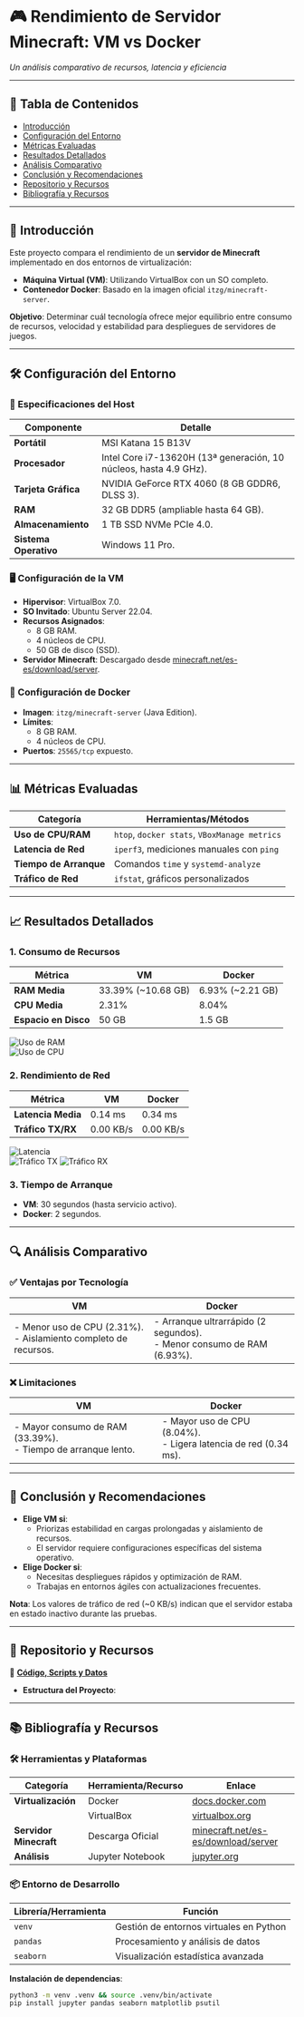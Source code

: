 # 🎮 Rendimiento de Servidor Minecraft: VM vs Docker  
*Un análisis comparativo de recursos, latencia y eficiencia*  

---

## 📌 Tabla de Contenidos  
- [Introducción](#-introducción)  
- [Configuración del Entorno](#-configuración-del-entorno)  
- [Métricas Evaluadas](#-métricas-evaluadas)  
- [Resultados Detallados](#-resultados-detallados)  
- [Análisis Comparativo](#-análisis-comparativo)  
- [Conclusión y Recomendaciones](#-conclusión-y-recomendaciones)  
- [Repositorio y Recursos](#-repositorio-y-recursos)  
- [Bibliografía y Recursos](#-bibliografía-y-recursos)  

---

## 🌟 Introducción  
Este proyecto compara el rendimiento de un **servidor de Minecraft** implementado en dos entornos de virtualización:  
- **Máquina Virtual (VM)**: Utilizando VirtualBox con un SO completo.  
- **Contenedor Docker**: Basado en la imagen oficial `itzg/minecraft-server`.  

**Objetivo**: Determinar cuál tecnología ofrece mejor equilibrio entre consumo de recursos, velocidad y estabilidad para despliegues de servidores de juegos.  

---

## 🛠️ Configuración del Entorno  

### 🔩 Especificaciones del Host  
| **Componente**       | **Detalle**                                                                 |  
|-----------------------|-----------------------------------------------------------------------------|  
| **Portátil**          | MSI Katana 15 B13V                                                         |  
| **Procesador**        | Intel Core i7-13620H (13ª generación, 10 núcleos, hasta 4.9 GHz).           |  
| **Tarjeta Gráfica**   | NVIDIA GeForce RTX 4060 (8 GB GDDR6, DLSS 3).                              |  
| **RAM**               | 32 GB DDR5 (ampliable hasta 64 GB).                                        |  
| **Almacenamiento**    | 1 TB SSD NVMe PCIe 4.0.                                                    |  
| **Sistema Operativo** | Windows 11 Pro.                                                            |  

### 🖥️ Configuración de la VM  
- **Hipervisor**: VirtualBox 7.0.  
- **SO Invitado**: Ubuntu Server 22.04.  
- **Recursos Asignados**:  
  - 8 GB RAM.  
  - 4 núcleos de CPU.  
  - 50 GB de disco (SSD).  
- **Servidor Minecraft**: Descargado desde [minecraft.net/es-es/download/server](https://www.minecraft.net/es-es/download/server).  

### 🐳 Configuración de Docker  
- **Imagen**: `itzg/minecraft-server` (Java Edition).  
- **Límites**:  
  - 8 GB RAM.  
  - 4 núcleos de CPU.  
- **Puertos**: `25565/tcp` expuesto.  

---

## 📊 Métricas Evaluadas  
| **Categoría**         | **Herramientas/Métodos**                     |  
|-----------------------|---------------------------------------------|  
| **Uso de CPU/RAM**    | `htop`, `docker stats`, `VBoxManage metrics`|  
| **Latencia de Red**   | `iperf3`, mediciones manuales con `ping`    |  
| **Tiempo de Arranque**| Comandos `time` y `systemd-analyze`         |  
| **Tráfico de Red**    | `ifstat`, gráficos personalizados           |  

---

## 📈 Resultados Detallados  

### 1. Consumo de Recursos  
| **Métrica**       | **VM**            | **Docker**        |  
|--------------------|-------------------|-------------------|  
| **RAM Media**      | 33.39% (~10.68 GB)| 6.93% (~2.21 GB) |  
| **CPU Media**      | 2.31%             | 8.04%             |  
| **Espacio en Disco**| 50 GB            | 1.5 GB            |  

![Uso de RAM](Proyecto_TIC/tree/main/vm_vs_docker_benchmark/results/images/RAM.png)  
![Uso de CPU](Proyecto_TIC/tree/main/vm_vs_docker_benchmark/results/images/CPU.png)  

### 2. Rendimiento de Red  
| **Métrica**       | **VM**   | **Docker** |  
|--------------------|----------|------------|  
| **Latencia Media** | 0.14 ms  | 0.34 ms    |  
| **Tráfico TX/RX**  | 0.00 KB/s| 0.00 KB/s  |  

![Latencia](Proyecto_TIC/tree/main/vm_vs_docker_benchmark/results/images/Ms.png)  
![Tráfico TX](Proyecto_TIC/tree/main/vm_vs_docker_benchmark/results/images/TX.png) ![Tráfico RX](Proyecto_TIC/tree/main/vm_vs_docker_benchmark/results/images/RX.png)  

### 3. Tiempo de Arranque  
- **VM**: 30 segundos (hasta servicio activo).  
- **Docker**: 2 segundos.  

---

## 🔍 Análisis Comparativo  

### ✅ Ventajas por Tecnología  
| **VM**                          | **Docker**                      |  
|---------------------------------|---------------------------------|  
| - Menor uso de CPU (2.31%). <br> - Aislamiento completo de recursos. | - Arranque ultrarrápido (2 segundos). <br> - Menor consumo de RAM (6.93%). |  

### ❌ Limitaciones  
| **VM**                          | **Docker**                      |  
|---------------------------------|---------------------------------|  
| - Mayor consumo de RAM (33.39%). <br> - Tiempo de arranque lento. | - Mayor uso de CPU (8.04%). <br> - Ligera latencia de red (0.34 ms). |  

---

## 🎯 Conclusión y Recomendaciones  
- **Elige VM si**:  
  - Priorizas estabilidad en cargas prolongadas y aislamiento de recursos.  
  - El servidor requiere configuraciones específicas del sistema operativo.  
- **Elige Docker si**:  
  - Necesitas despliegues rápidos y optimización de RAM.  
  - Trabajas en entornos ágiles con actualizaciones frecuentes.  

**Nota**: Los valores de tráfico de red (~0 KB/s) indican que el servidor estaba en estado inactivo durante las pruebas.  

---

## 📂 Repositorio y Recursos  
🔗 **[Código, Scripts y Datos](https://github.com/alejandrodelapena/II_1/tree/T.I.C)**  

- **Estructura del Proyecto**:  



---

## 📚 Bibliografía y Recursos  
### 🛠️ Herramientas y Plataformas  
| **Categoría**          | **Herramienta/Recurso**       | **Enlace**                          |  
|-------------------------|-------------------------------|-------------------------------------|  
| **Virtualización**      | Docker                        | [docs.docker.com](https://docs.docker.com) |  
|                        | VirtualBox                    | [virtualbox.org](https://www.virtualbox.org) |  
| **Servidor Minecraft**  | Descarga Oficial              | [minecraft.net/es-es/download/server](https://www.minecraft.net/es-es/download/server) |  
| **Análisis**            | Jupyter Notebook              | [jupyter.org](https://jupyter.org)  |  

### 📦 Entorno de Desarrollo  
| **Librería/Herramienta** | **Función**                                  |  
|--------------------------|---------------------------------------------|  
| `venv`                   | Gestión de entornos virtuales en Python    |  
| `pandas`                 | Procesamiento y análisis de datos          |  
| `seaborn`                | Visualización estadística avanzada         |  

**Instalación de dependencias**:  
```bash
python3 -m venv .venv && source .venv/bin/activate  
pip install jupyter pandas seaborn matplotlib psutil  
